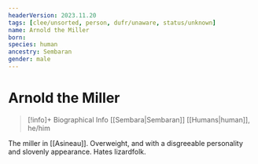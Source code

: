 ```yaml
---
headerVersion: 2023.11.20
tags: [clee/unsorted, person, dufr/unaware, status/unknown]
name: Arnold the Miller
born:
species: human
ancestry: Sembaran
gender: male
---
```

# Arnold the Miller
>[!info]+ Biographical Info
> [[Sembara|Sembaran]] [[Humans|human]], he/him

The miller in [[Asineau]]. Overweight, and with a disgreeable personality and slovenly appearance. Hates lizardfolk.